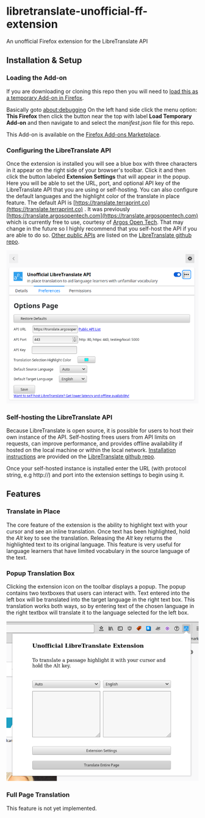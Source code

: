 # libretranslate-unofficial-ff-extension
An unofficial Firefox extension for the LibreTranslate API

## Installation & Setup

### Loading the Add-on

If you are downloading or cloning this repo then you will need to [load this as a temporary Add-on in Firefox](https://developer.mozilla.org/en-US/docs/Mozilla/Add-ons/WebExtensions/Your_first_WebExtension#installing).

Basically goto [about:debugging](about:debugging) On the left hand side click the menu option: **This Firefox** then click the button near the top with label **Load Temporary Add-on** and then navigate to and select the *manifest.json* file for this repo.

This Add-on is available on the [Firefox Add-ons Marketplace](https://addons.mozilla.org/en-US/firefox/addon/open-translate-addon/).

### Configuring the LibreTranslate API

Once the extension is installed you will see a blue box with three characters in it appear on the right side of your browser's toolbar. Click it and then click the button labeled **Extension Settings** that will appear in the popup. Here you will be able to set the URL, port, and optional API key of the LibreTranslate API that you are using or self-hosting. You can also configure the default languages and the highlight color of the translate in place feature. The default API is [https://translate.terraprint.co](https://translate.terraprint.co) . It was previously [https://translate.argosopentech.com](https://translate.argosopentech.com) which is currently free to use, courtesy of [Argos Open Tech](https://www.argosopentech.com/). That may change in the future so I highly recommend that you self-host the API if you are able to do so. [Other public APIs](https://github.com/LibreTranslate/LibreTranslate#mirrors) are listed on the [LibreTranslate github repo](https://github.com/LibreTranslate/LibreTranslate).

![Extension Options](/screenshots/ulte_options.png)

### Self-hosting the LibreTranslate API

Because LibreTranslate is open source, it is possible for users to host their own instance of the API. Self-hosting frees users from API limits on requests, can improve performance, and provides offline availability if hosted on the local machine or within the local network. [Installation instructions](https://github.com/LibreTranslate/LibreTranslate#install-and-run) are provided on the [LibreTranslate github repo](https://github.com/LibreTranslate/LibreTranslate).

Once your self-hosted instance is installed enter the URL (with protocol string, e.g http://) and port into the extension settings to begin using it.

## Features

### Translate in Place

The core feature of the extension is the ability to highlight text with your cursor and see an inline translation. Once text has been highlighted, hold the *Alt* key to see the translation. Releasing the *Alt* key returns the highlighted text to its original language. This feature is very useful for language learners that have limited vocabulary in the source language of the text.

### Popup Translation Box

Clicking the extension icon on the toolbar displays a popup. The popup contains two textboxes that users can interact with. Text entered into the left box will be translated into the target language in the right text box. This translation works both ways, so by entering text of the chosen language in the right textbox will translate it to the language selected for the left box.

![Popup Translation Box](/screenshots/ulte_popup.png)

### Full Page Translation

This feature is not yet implemented.

